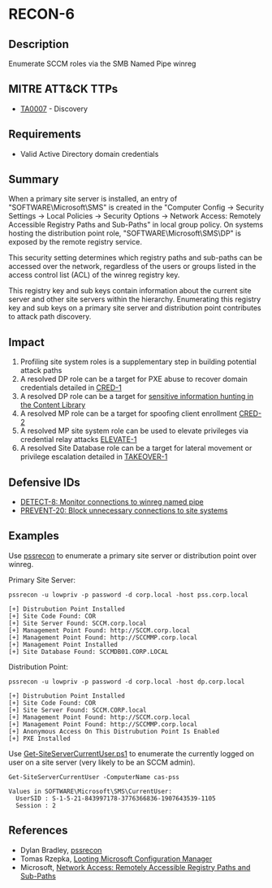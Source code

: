 # RECON-6

## Description
Enumerate SCCM roles via the SMB Named Pipe winreg

## MITRE ATT&CK TTPs
- [TA0007](https://attack.mitre.org/tactics/TA0007/) - Discovery

## Requirements
- Valid Active Directory domain credentials

## Summary
When a primary site server is installed, an entry of  "SOFTWARE\Microsoft\SMS" is created in the "Computer Config -> Security Settings -> Local Policies -> Security Options -> Network Access: Remotely Accessible Registry Paths and Sub-Paths" in local group policy. On systems hosting the distribution point role, "SOFTWARE\Microsoft\SMS\DP" is exposed by the remote registry service.

This security setting determines which registry paths and sub-paths can be accessed over the network, regardless of the users or groups listed in the access control list (ACL) of the winreg registry key.

This registry key and sub keys contain information about the current site server and other site servers within the hierarchy. Enumerating this registry key and sub keys on a primary site server and distribution point contributes to attack path discovery. 

## Impact
1. Profiling site system roles is a supplementary step in building potential attack paths
2. A resolved DP role can be a target for PXE abuse to recover domain credentials detailed in [CRED-1](../../CRED/CRED-1/cred-1_description.md)
3. A resolved DP role can be a target for [sensitive information hunting in the Content Library](https://rzec.se/blog/looting-microsoft-configuration-manager)
4. A resolved MP role can be a target for spoofing client enrollment [CRED-2](../../CRED/CRED-2/cred-2_description.md)
5. A resolved MP site system role can be used to elevate privileges via credential relay attacks [ELEVATE-1](../../ELEVATE/ELEVATE-1/ELEVATE-1_description.md)
6. A resolved Site Database role can be a target for lateral movement or privilege escalation detailed in [TAKEOVER-1](https://github.com/subat0mik/Misconfiguration-Manager/blob/main/attack-techniques/TAKEOVER/TAKEOVER-1/takeover-1_description.md)
 
## Defensive IDs
- [DETECT-8: Monitor connections to winreg named pipe](../../../defense-techniques/DETECT/DETECT-8/detect-8_description.md)
- [PREVENT-20: Block unnecessary connections to site systems](../../../defense-techniques/PREVENT/PREVENT-20/prevent-20_description.md)

## Examples
Use [pssrecon](https://github.com/slygoo/pssrecon) to enumerate a primary site server or distribution point over winreg.

Primary Site Server:
```
pssrecon -u lowpriv -p password -d corp.local -host pss.corp.local

[+] Distrubution Point Installed
[+] Site Code Found: COR
[+] Site Server Found: SCCM.corp.local
[+] Management Point Found: http://SCCM.corp.local
[+] Management Point Found: http://SCCMMP.corp.local
[+] Management Point Installed
[+] Site Database Found: SCCMDB01.CORP.LOCAL
```
Distribution Point:
```
pssrecon -u lowpriv -p password -d corp.local -host dp.corp.local

[+] Distrubution Point Installed
[+] Site Code Found: COR
[+] Site Server Found: SCCM.CORP.local
[+] Management Point Found: http://SCCM.corp.local
[+] Management Point Found: http://SCCMMP.corp.local
[+] Anonymous Access On This Distrubution Point Is Enabled
[+] PXE Installed
```

Use [Get-SiteServerCurrentUser.ps1](https://gist.github.com/Mayyhem/ef01ebf30b2779603bb7e0db83bc04f1) to enumerate the currently logged on user on a site server (very likely to be an SCCM admin).
```
Get-SiteServerCurrentUser -ComputerName cas-pss

Values in SOFTWARE\Microsoft\SMS\CurrentUser:
  UserSID : S-1-5-21-843997178-3776366836-1907643539-1105
  Session : 2
```

## References
- Dylan Bradley, [pssrecon](https://github.com/slygoo/pssrecon)
- Tomas Rzepka, [Looting Microsoft Configuration Manager](https://rzec.se/blog/looting-microsoft-configuration-manager/)
- Microsoft, [Network Access: Remotely Accessible Registry Paths and Sub-Paths](https://learn.microsoft.com/en-us/previous-versions/windows/it-pro/windows-10/security/threat-protection/security-policy-settings/network-access-remotely-accessible-registry-paths-and-subpaths)
